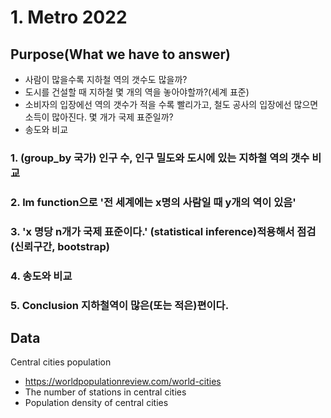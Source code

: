 # 1. Metro 2022
## Purpose(What we have to answer)
- 사람이 많을수록 지하철 역의 갯수도 많을까?
- 도시를 건설할 때 지하철 몇 개의 역을 놓아야할까?(세계 표준)
- 소비자의 입장에선 역의 갯수가 적을 수록 빨리가고, 철도 공사의 입장에선 많으면 소득이 많아진다. 몇 개가 국제 표준일까?
- 송도와 비교

### 1. (group_by 국가) 인구 수, 인구 밀도와 도시에 있는 지하철 역의 갯수 비교

### 2. lm function으로 '전 세계에는 x명의 사람일 때 y개의 역이 있음'

### 3. 'x 명당 n개가 국제 표준이다.' (statistical inference)적용해서 점검 (신뢰구간, bootstrap)

### 4. 송도와 비교

### 5. Conclusion 지하철역이 많은(또는 적은)편이다. 

## Data
Central cities population
- https://worldpopulationreview.com/world-cities
- The number of stations in central cities
- Population density of central cities
